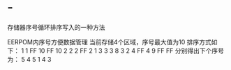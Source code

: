 # -
存储器序号循环排序写入的一种方法

EERPOM内序号方便数据管理
当前存储4个区域，序号最大值为10
排序方式如下：
	1	1	FF	10	FF	10
	2	2	2	FF	2	1
	3	3	3	8	3	2
	4	FF	4	9	FF	FF
分别得出下个序号为：
	5	4	5	1	4	3
